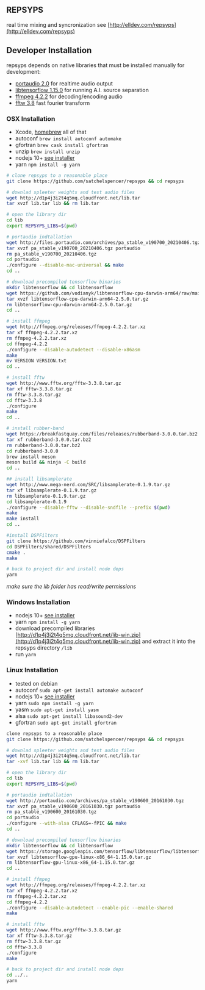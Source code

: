 ## REPSYPS
real time mixing and syncronization
see [http://elldev.com/repsyps](http://elldev.com/repsyps)

## Developer Installation

repsyps depends on native libraries that must be installed manually for development:

 - [portaudio 2.0](http://portaudio.com/docs/v19-doxydocs/index.html) for realtime audio output
 - [libtensorflow 1.15.0](https://www.tensorflow.org/install/lang_c) for running A.I. source separation
 - [ffmpeg 4.2.2](http://ffmpeg.org/download.html) for decoding/encoding audio
 - [fftw 3.8](http://www.fftw.org/) fast fourier transform


### OSX Installation
- Xcode, [homebrew](https://brew.sh/) all of that
- autoconf `brew install autoconf automake`
- gfortran `brew cask install gfortran`
- unzip `brew install unzip`
- nodejs 10+ [see installer](https://nodejs.org/en/download/)
- yarn `npm install -g yarn`

~~~ bash
# clone repsyps to a reasonable place
git clone https://github.com/satchelspencer/repsyps && cd repsyps

# downlad spleeter weights and test audio files
wget http://d1p4j3i2t4q5mq.cloudfront.net/lib.tar
tar xvzf lib.tar lib && rm lib.tar

# open the library dir
cd lib
export REPSYPS_LIBS=$(pwd)

# portaudio indtallation
wget http://files.portaudio.com/archives/pa_stable_v190700_20210406.tgz
tar xvzf pa_stable_v190700_20210406.tgz portaudio
rm pa_stable_v190700_20210406.tgz
cd portaudio
./configure --disable-mac-universal && make
cd ..

# download precompiled tensorflow binaries
mkdir libtensorflow && cd libtensorflow
wget https://github.com/vodianyk/libtensorflow-cpu-darwin-arm64/raw/main/libtensorflow-cpu-darwin-arm64-2.5.0.tar.gz
tar xvzf libtensorflow-cpu-darwin-arm64-2.5.0.tar.gz
rm libtensorflow-cpu-darwin-arm64-2.5.0.tar.gz
cd ..

# install ffmpeg
wget http://ffmpeg.org/releases/ffmpeg-4.2.2.tar.xz
tar xf ffmpeg-4.2.2.tar.xz
rm ffmpeg-4.2.2.tar.xz
cd ffmpeg-4.2.2
./configure --disable-autodetect --disable-x86asm
make
mv VERSION VERSION.txt
cd ..

# install fftw
wget http://www.fftw.org/fftw-3.3.8.tar.gz
tar xf fftw-3.3.8.tar.gz
rm fftw-3.3.8.tar.gz
cd fftw-3.3.8
./configure
make
cd ..

# install rubber-band
wget https://breakfastquay.com/files/releases/rubberband-3.0.0.tar.bz2
tar xf rubberband-3.0.0.tar.bz2
rm rubberband-3.0.0.tar.bz2
cd rubberband-3.0.0
brew install meson
meson build && ninja -C build
cd ..

## install libsamplerate
wget http://www.mega-nerd.com/SRC/libsamplerate-0.1.9.tar.gz
tar xf libsamplerate-0.1.9.tar.gz
rm libsamplerate-0.1.9.tar.gz
cd libsamplerate-0.1.9
./configure --disable-fftw --disable-sndfile --prefix $(pwd)
make
make install
cd ..

#install DSPFilters
git clone https://github.com/vinniefalco/DSPFilters
cd DSPFilters/shared/DSPFilters
cmake .
make

# back to project dir and install node deps
yarn
~~~

*make sure the lib folder has read/write permissions*

### Windows Installation
- nodejs 10+ [see installer](https://nodejs.org/en/download/)
- yarn `npm install -g yarn`
- download precompiled libraries [http://d1p4j3i2t4q5mq.cloudfront.net/lib-win.zip](http://d1p4j3i2t4q5mq.cloudfront.net/lib-win.zip) and extract it into the repsyps directory `/lib`
- run `yarn`
 
### Linux Installation
- tested on debian 
- autoconf `sudo apt-get install automake autoconf`
- nodejs 10+ [see installer](https://nodejs.org/en/download/)
- yarn `sudo npm install -g yarn`
- yasm `sudo apt-get install yasm`
- alsa `sudo apt-get install libasound2-dev`
- gfortran `sudo apt-get install gfortran `

~~~ bash
clone repsyps to a reasonable place
git clone https://github.com/satchelspencer/repsyps && cd repsyps

# downlad spleeter weights and test audio files
wget http://d1p4j3i2t4q5mq.cloudfront.net/lib.tar
tar -xvf lib.tar lib && rm lib.tar

# open the library dir
cd lib
export REPSYPS_LIBS=$(pwd)

# portaudio indtallation
wget http://portaudio.com/archives/pa_stable_v190600_20161030.tgz
tar xvzf pa_stable_v190600_20161030.tgz portaudio
rm pa_stable_v190600_20161030.tgz
cd portaudio
./configure --with-alsa CFLAGS=-fPIC && make
cd ..

# download precompiled tensorflow binaries
mkdir libtensorflow && cd libtensorflow
wget https://storage.googleapis.com/tensorflow/libtensorflow/libtensorflow-gpu-linux-x86_64-1.15.0.tar.gz
tar xvzf libtensorflow-gpu-linux-x86_64-1.15.0.tar.gz
rm libtensorflow-gpu-linux-x86_64-1.15.0.tar.gz
cd ..

# install ffmpeg
wget http://ffmpeg.org/releases/ffmpeg-4.2.2.tar.xz
tar xf ffmpeg-4.2.2.tar.xz
rm ffmpeg-4.2.2.tar.xz
cd ffmpeg-4.2.2
./configure --disable-autodetect --enable-pic --enable-shared
make

# install fftw
wget http://www.fftw.org/fftw-3.3.8.tar.gz
tar xf fftw-3.3.8.tar.gz
rm fftw-3.3.8.tar.gz
cd fftw-3.3.8
./configure
make

# back to project dir and install node deps
cd ../..
yarn
~~~   